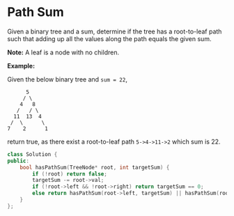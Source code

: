 # Path Sum

Given a binary tree and a sum, determine if the tree has a root-to-leaf path such that adding up all the values along the path equals the given sum.

**Note:** A leaf is a node with no children.

**Example:**

Given the below binary tree and `sum = 22`,

```
      5
     / \
    4   8
   /   / \
  11  13  4
 /  \      \
7    2      1
```

return true, as there exist a root-to-leaf path `5->4->11->2` which sum is 22.



```c++
class Solution {
public:
    bool hasPathSum(TreeNode* root, int targetSum) {
        if (!root) return false;
        targetSum -= root->val;
        if (!root->left && !root->right) return targetSum == 0;
        else return hasPathSum(root->left, targetSum) || hasPathSum(root->right, targetSum);
    }
};
```

